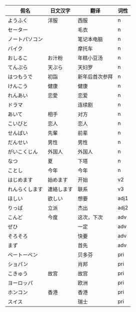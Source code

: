 ﻿|假名|日文汉字|翻译|词性|
|-|-|-|-|
|ようふく|洋服|西服|n|
|セーター||毛衣|n|
|ノートパソコン||笔记本电脑|n|
|バイク||摩托车|n|
|おしるこ|お汁粉|年糕小豆汤|n|
|てんぷら|天ぷら|天妇罗|n|
|はつもうで|初詣|新年后首次参拜|n|
|けんこう|健康|健康|n|
|れんあい|恋愛|恋爱|n|
|ドラマ||连续剧|n|
|あいて|相手|对方|n|
|こいびと|恋人|恋人|n|
|せんぱい|先輩|前辈|n|
|だんせい|男性|男性|n|
|がいこくじん|外国人|外国人|n|
|なつ|夏|下塔|n|
|ことし|今年|今年|n|
|はじめます|始めます|开始|v2|
|れんらくします|連絡します|联系|v3|
|ほしい|欲しい|想要|adj1|
|りっぱ|立派|杰出|adj2|
|こんど|今度|这次，下次|adv|
|ぜひ||一定|adv|
|そろそろ||快要|adv|
|まず||首先|adv|
|ベートーベン||贝多芬|pri|
|ショパン||肖邦|pri|
|こきゅう|故宮|故宫|pri|
|ヨーロッパ||欧洲|pri|
|ホンコン|香港|香港|pri|
|スイス||瑞士|pri|